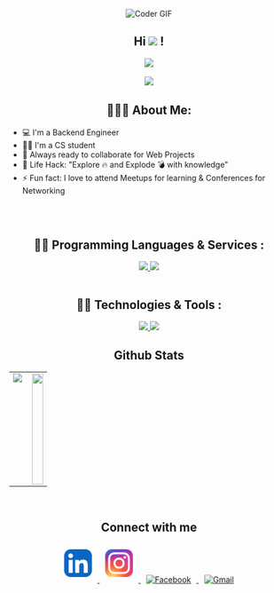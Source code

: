 <p align="center">
  <img height ="60%" src="https://media.giphy.com/media/SWoSkN6DxTszqIKEqv/giphy.gif" alt="Coder GIF" width="60%">
</p>




<h2 align="center">
 Hi 
<img src="https://media.giphy.com/media/hvRJCLFzcasrR4ia7z/giphy.gif" width="28"> !
</h2>

<p align="center">
  <a href="https://github.com/DenverCoder1/readme-typing-svg"><img src="https://readme-typing-svg.herokuapp.com/?lines=My+Name+is+AHMED+TAWFIK&font=Fira%20Code&center=true&width=440&height=45&weight=600&color=00ffff&vCenter=true&size=22"></a>
</p> 

<p align="center">
  <a href="https://github.com/DenverCoder1/readme-typing-svg"><img src="https://readme-typing-svg.herokuapp.com/?lines=I'm%20From%20Egypt&font=Fira%20Code&center=true&width=440&height=45&weight=500&color=ff0000&vCenter=true&size=22"></a>
</p> 

<h2 align="center">👨🏻‍💻 About Me:</h2>


- :computer: I'm a Backend Engineer
- :student: I'm a CS student
- :rocket: Always ready to collaborate for Web Projects
- :dart: Life Hack: "Explore :fire: and Explode :bomb: with knowledge"
- :zap: Fun fact: I love to attend Meetups for learning & Conferences for Networking<br>

<br/>  

  

  

<br/>


<h2 align = "center"> 👨‍💻 Programming Languages & Services : </h2>
<div align ="center" >  
<a href="https://www.php.org">
<img  src="https://readme-components.vercel.app/api?component=logo&logo=php&text=false&fill=9ACD32&animation=spin">
</a>

<!--
<a href="https://learn.microsoft.com/en-us/dotnet/csharp">
<img  src="https://readme-components.vercel.app/api?component=logo&logo=csharp&text=false&animation=spin">
</a>
-->


<a href="https://www.mysql.com">
<img  src="https://readme-components.vercel.app/api?component=logo&logo=MySQL&text=false&fill=ffce00&animation=spin">
</a>



</div></td><td valign="top" width="33%">
<br>

<h2 align = "center"> 👨‍💻 Technologies & Tools : </h2>
<div align = "center">
 

<a href="https://git-scm.com">
<img  src="https://readme-components.vercel.app/api?component=logo&logo=Git&text=true&fill=ff0000&animation=spin">
</a>

<a href="https://github.com">
<img  src="https://readme-components.vercel.app/api?component=logo&logo=Github&text=true&fill=black&animation=spin">
</a>



<h2 align = "center"> Github Stats </h2>  
<div align="center">
<table><tr><td valign="top" width="50%" >

<img src="https://github-readme-stats.vercel.app/api?username=AhmedTawfikkk&show_icons=true&theme=jolly&count_private=true&hide_border=true&disable_animations=false" align="left" style="width: 200%" />

</td><td valign="top" width="50%">

<img height=200 src="https://github-readme-stats.vercel.app/api/top-langs/?username=AhmedTawfikkk&theme=jolly&hide_border=true&layout=compact" align="left" style="width: 100%" />

</td></tr></table>  
</div>
<br/>  


<h2 align="center">Connect with me  </h2>
<div align="center" >
 <a href="https://www.linkedin.com/in/ahmed-tawfik-44a028307?utm_source=share&utm_campaign=share_via&utm_content=profile&utm_medium=android_app">
   <img style="margin: 10px" src="https://raw.githubusercontent.com/tandpfun/skill-icons/main/icons/LinkedIn.svg" alt="LinkedIn" height="50" />  
</a>

<a href="https://www.instagram.com/ahmedtawfik204">
  <img style="margin: 10px" src="https://raw.githubusercontent.com/tandpfun/skill-icons/main/icons/Instagram.svg" alt="Instagram" height="50" />  
</a>

<a href="https://www.facebook.com/profile.php?id=100005968600353">
   <img style="margin: 10px" src="https://upload.wikimedia.org/wikipedia/commons/b/b8/2021_Facebook_icon.svg" alt="Facebook" height="50" />
</a>


<a href="ahmedtawfik2042003@gmail.com" target = "_blank">
  <img style="margin: 10px" src="https://upload.wikimedia.org/wikipedia/commons/thumb/7/7e/Gmail_icon_%282020%29.svg/768px-Gmail_icon_%282020%29.svg.png?20221017173631" alt="Gmail" height="50" /> 
</a>

